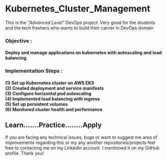 # Kubernetes_Cluster_Management

This is the *"Advanced Level"* DevOps project. Very good for the students and the tech freshers who wants to build their carrier in DevOps domain

<h3>Objective :</h3>
<h4>Deploy and manage applications on kubernetes with autoscaling and load balancing.</h4>

<h3>Implementation Steps :</h3>
<h4>(1) Set up Kubernetes cluster on AWS EKS</br>
(2) Created deployment and service manifests</br>
(3) Configure horizontal pod autoscaling</br>
(4) Implemented load balancing with ingress</br>
(5) Set up persistent volumes</br>
(6) Monitored cluster health and performance</h4>


<h2>Learn.......Practice........Apply</h2>

If you are facing any technical issues, bugs or want to suggest me area of improvements regarding this or my any another repositories/projects feel free to contacting me on my LinkedIn account. I mentioned it on my GitHub profile. Thank you!
